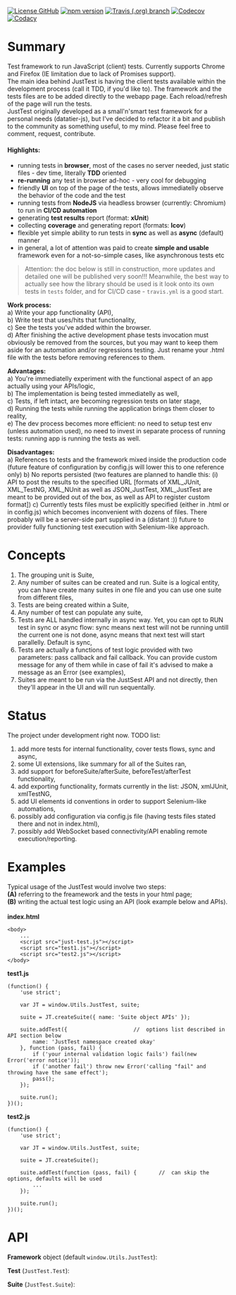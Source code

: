 [![License GitHub](https://img.shields.io/github/license/gullerya/just-test.svg)](https://opensource.org/licenses/MIT)
[![npm version](https://img.shields.io/npm/v/just-test.svg?label=npm)](https://www.npmjs.com/package/just-test)
[![Travis (.org) branch](https://img.shields.io/travis/gullerya/just-test/master.svg?logo=travis)](https://travis-ci.org/gullerya/just-test)
[![Codecov](https://img.shields.io/codecov/c/github/gullerya/just-test/master.svg)](https://codecov.io/gh/gullerya/just-test/branch/master)
[![Codacy](https://img.shields.io/codacy/grade/9aa34b1cf3c248fea0164e71137dce1c.svg?logo=codacy)](https://www.codacy.com/app/gullerya/just-test)

# Summary

Test framework to run JavaScript (client) tests. Currently supports Chrome and Firefox (IE limitation due to lack of Promises support).<br/>
The main idea behind JustTest is having the client tests available within the development process (call it TDD, if you'd like to). The framework and the tests files are to be added directly to the webapp page. Each reload/refresh of the page will run the tests.<br/>
JustTest originally developed as a small'n'smart test framework for a personal needs (datatier-js), but I've decided to refactor it a bit and publish to the community as something useful, to my mind. Please feel free to comment, request, contribute.

#### Highlights:
- running tests in __browser__, most of the cases no server needed, just static files - dev time, literally __TDD__ oriented
- __re-running__ any test in browser ad-hoc - very cool for debugging
- friendly __UI__ on top of the page of the tests, allows immediatelly observe the behavior of the code and the test
- running tests from __NodeJS__ via headless browser (currently: Chromium) to run in __CI/CD automation__
- generating __test results__ report (format: __xUnit__)
- collecting __coverage__ and generating report (formats: __lcov__)
- flexible yet simple ability to run tests in __sync__ as well as __async__ (default) manner
- in general, a lot of attention was paid to create __simple and usable__ framework even for a not-so-simple cases, like asynchronous tests etc

> Attention: the doc below is still in construction, more updates and detailed one will be published very soon!!!
> Meanwhile, the best way to actually see how the library should be used is it look onto its own tests in `tests` folder, and for CI/CD case - `travis.yml` is a good start.

<b>Work process:</b><br/>
	a)	Write your app functionality (API),<br/>
	b)	Write test that uses/hits that functionality,<br/>
	c)	See the tests you've added within the browser.<br>
	d)	After finishing the active development phase tests invocation must obviously be removed from the sources, but you may want to keep them aside for an automation and/or regressions testing. Just rename your .html file with the tests before removing references to them.<br/>

<b>Advantages:</b><br/>
	a)	You're immediatelly experiment with the functional aspect of an app actually using your APIs/logic,<br/>
	b)	The implementation is being tested immediatelly as well,<br/>
	c)	Tests, if left intact, are becoming regression tests on later stage,<br/>
	d)	Running the tests while running the application brings them closer to reality,<br/>
	e)	The dev process becomes more efficient: no need to setup test env (unless automation used), no need to invest in separate process of running tests: running app is running the tests as well.<br/>

<b>Disadvantages:</b><br/>
	a)	References to tests and the framework mixed inside the production code (future feature of configuration by config.js will lower this to one reference only)
	b)	No reports persisted (two features are planned to handle this: (i) API to post the results to the specified URL [formats of XML_JUnit, XML_TestNG, XML_NUnit as well as JSON_JustTest, XML_JustTest are meant to be provided out of the box, as well as API to register custom format])
	c)	Currently tests files must be explicitly specified (either in .html or in config.js) which becomes inconvenient with dozens of files. There probably will be a server-side part supplied in a (distant :)) future to provider fully functioning test execution with Selenium-like approach.

# Concepts

1) The grouping unit is Suite,<br/>
2) Any number of suites can be created and run. Suite is a logical entity, you can have create many suites in one file and you can use one suite from different files,<br/>
3) Tests are being created within a Suite,<br/>
4) Any number of test can populate any suite,<br/>
5) Tests are ALL handled internally in async way. Yet, you can opt to RUN test in sync or async flow: sync means next test will not be running untill the current one is not done, async means that next test will start parallelly. Default is sync,<br/>
6) Tests are actually a functions of test logic provided with two parameters: pass callback and fail callback. You can provide custom message for any of them while in case of fail it's advised to make a message as an Error (see examples),<br/>
7) Suites are meant to be run via the JustSest API and not directly, then they'll appear in the UI and will run sequentally.<br/>

# Status

The project under development right now. TODO list:<br/>
1) add more tests for internal functionality, cover tests flows, sync and async,<br/>
2) some UI extensions, like summary for all of the Suites ran,<br/>
3) add support for beforeSuite/afterSuite, beforeTest/afterTest functionality,<br/>
4) add exporting functionality, formats currently in the list: JSON, xmlJUnit, xmlTestNG,<br/>
5) add UI elements id conventions in order to support Selenium-like automations,<br/>
6) possibly add configuration via config.js file (having tests files stated there and not in index.html),<br/>
7) possibly add WebSocket based connectivity/API enabling remote execution/reporting.<br/>

# Examples

Typical usage of the JustTest would involve two steps:<br/>
<b>(A)</b> referring to the freamework and the tests in your html page;<br/>
<b>(B)</b> writing the actual test logic using an API (look example below and APIs).<br/>
<br/>
<b>index.html</b>
```
<body>
	...
	<script src="just-test.js"></script>
	<script src="test1.js"></script>
	<script src="test2.js"></script>
</body>
```

<b>test1.js</b>
```
(function() {
	'use strict';

	var JT = window.Utils.JustTest, suite;

	suite = JT.createSuite({ name: 'Suite object APIs' });

	suite.addTest({						//	options list described in API section below
		name: 'JustTest namespace created okay'
	}, function (pass, fail) {
		if ('your internal validation logic fails') fail(new Error('error notice'));
		if ('another fail') throw new Error('calling "fail" and throwing have the same effect');
		pass();
	});
	
	suite.run();
})();
```

<b>test2.js</b>
```
(function() {
	'use strict';

	var JT = window.Utils.JustTest, suite;
	
	suite = JT.createSuite();

	suite.addTest(function (pass, fail) {		//	can skip the options, defaults will be used
		...
	});
	
	suite.run();
})();
```

# API

<b>Framework</b> object (default ```window.Utils.JustTest```):


<b>Test</b> (```JustTest.Test```):


<b>Suite</b> (```JustTest.Suite```):

